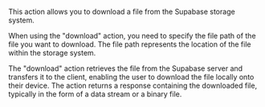 This action allows you to download a file from the Supabase storage system.

When using the "download" action, you need to specify the file path of the file you want to download. The file path represents the location of the file within the storage system.

The "download" action retrieves the file from the Supabase server and transfers it to the client, enabling the user to download the file locally onto their device. The action returns a response containing the downloaded file, typically in the form of a data stream or a binary file.